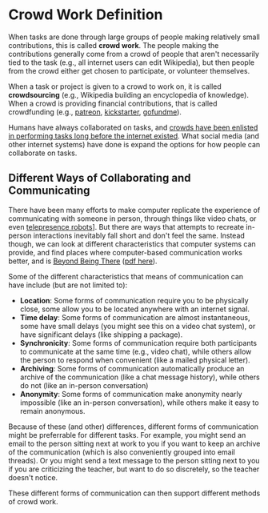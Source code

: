 # Crowd Work Definition

When tasks are done through large groups of people making relatively small contributions, this is called __crowd work__. The people making the contributions generally come from a crowd of people that aren't necessarily tied to the task (e.g., all internet users can edit Wikipedia), but then people from the crowd either get chosen to participate, or volunteer themselves.

 When a task or project is given to a crowd to work on, it is called __crowdsourcing__ (e.g., Wikipedia building an encyclopedia of knowledge). When a crowd is providing financial contributions, that is called crowdfunding (e.g., [patreon](https://www.patreon.com/), [kickstarter](https://www.kickstarter.com/), [gofundme](https://www.gofundme.com/)).

Humans have always collaborated on tasks, and [crowds have been enlisted in performing tasks long before the internet existed](https://en.wikipedia.org/wiki/Crowdsourcing#Historical_examples). What social media (and other internet systems) have done is expand the options for how people can collaborate on tasks.

## Different Ways of Collaborating and Communicating
There have been many efforts to make computer replicate the experience of communicating with someone in person, through things like video chats, or even [telepresence robots](https://www.youtube.com/watch?v=ho1RDiZ5Xew)]. But there are ways that attempts to recreate in-person interactions inevitably fall short and don't feel the same. Instead though, we can look at different characteristics that computer systems can provide, and find places where computer-based communication works better, and is [Beyond Being There](https://dl.acm.org/doi/10.1145/142750.142769) ([pdf here](https://dl.acm.org/doi/pdf/10.1145/142750.142769?casa_token=vV5lhZYHWcIAAAAA:v2maDBVdb5VgQC1Kyt_Jym0bJ3v1wHtfj2prTdMRiEO--OCV5iKRdqLsxNWYHJLHFcXB8sTt6O0)).

Some of the different characteristics that means of communication can have include (but are not limited to):
- __Location__: Some forms of communication require you to be physically close, some allow you to be located anywhere with an internet signal.
- __Time delay__: Some forms of communication are almost instantaneous, some have small delays (you might see this on a video chat system), or have significant delays (like shipping a package).
- __Synchronicity__: Some forms of communication require both participants to communicate at the same time (e.g., video chat), while others allow the person to respond when convenient (like a mailed physical letter).
- __Archiving__: Some forms of communication automatically produce an archive of the communication (like a chat message history), while others do not (like an in-person conversation)
- __Anonymity__: Some forms of communication make anonymity nearly impossible (like an in-person conversation), while others make it easy to remain anonymous.

Because of these (and other) differences, different forms of communication might be preferrable for different tasks. For example, you might send an email to the person sitting next at work to you if you want to keep an archive of the communication (which is also conveniently grouped into email threads). Or you might send a text message to the person sitting next to you if you are criticizing the teacher, but want to do so discretely, so the teacher doesn't notice.

These different forms of communication can then support different methods of crowd work.
